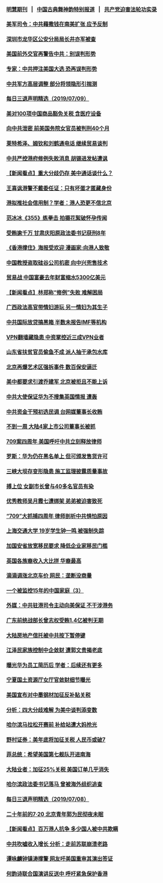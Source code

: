 #### [明慧期刊](https://github.com/gfw-breaker/mh-qikan) &nbsp;&nbsp;|&nbsp;&nbsp; [中国古典舞神韵特别报道](https://github.com/gfw-breaker/mh-news/blob/master/shenyun.md?t=07100943) &nbsp;&nbsp;|&nbsp;&nbsp; [共产党迫害法轮功实录](https://github.com/gfw-breaker/mh-news/blob/master/README.md?t=07100943)  

#### [美军司令：中共藉撒钱在南美扩张 应予反制](../pages/nsc413/n11375541.md?t=07100943) 

#### [深圳市龙华区公安分局局长井亦军被查](../pages/nsc413/n11375588.md?t=07100943) 

#### [美国前外交官再警告中共：别误判形势](../pages/nsc413/n11375395.md?t=07100943) 

#### [专家：中共押注美国大选 恐再误判形势](../pages/nsc413/n11375207.md?t=07100943) 

#### [中共军方高层调整 部分将领隐形引揣测](../pages/nsc413/n11375172.md?t=07100943) 


#### [每日三退声明精选（2019/07/09）](../pages/nsc413/n11375221.md?t=07100943) 

#### [美对100项中国商品豁免关税 含医疗设备](../pages/nsc413/n11375134.md?t=07100943) 

#### [向中共泄密 前美国务院女官员被判刑40个月](../pages/nsc413/n11374763.md?t=07100943) 

#### [莱特希泽、姆钦和刘鹤通电话 继续贸易谈判](../pages/nsc413/n11374707.md?t=07100943) 

#### [中共严控港府修例失败消息 胡锡进发帖遭讽](../pages/nsc413/n11374597.md?t=07100943) 

#### [【新闻看点】重大分歧仍存 美中通话谈什么？](../pages/nsc413/n11374568.md?t=07100943) 

#### [王喜讽港警不戴委任证：只有坏蛋才匿藏身份](../pages/nsc413/n11374243.md?t=07100943) 

#### [港拟推社会信用制？学者：港人恐更不信北京](../pages/nsc413/n11373233.md?t=07100943) 

#### [范冰冰《355》练拳击 拍摄花絮破怀孕传闻](../pages/nsc413/n11374669.md?t=07100943) 

#### [受贿逾千万 甘肃庆阳原政法委书记获刑8年](../pages/nsc413/n11374770.md?t=07100943) 

#### [《香港撑住》海报受欢迎 漫画家:向港人致敬](../pages/nsc413/n11374800.md?t=07100943) 

#### [中国教授盗取硅谷公司机密 向中兴兜售技术](../pages/nsc413/n11374684.md?t=07100943) 

#### [贸易战 中国富豪去年财富缩水5300亿美元](../pages/nsc413/n11374309.md?t=07100943) 

#### [【新闻看点】林郑称“修例”失败 难解困局](../pages/nsc413/n11374248.md?t=07100943) 

#### [广西政法高官带情妇游玩 另一情妇为其生子](../pages/nsc413/n11374297.md?t=07100943) 

#### [中共国际放贷搞黑箱 半数未报告IMF等机构](../pages/nsc413/n11373998.md?t=07100943) 

#### [VPN翻墙藏隐患 中资掌控近三成VPN业者](../pages/nsc413/n11374530.md?t=07100943) 

#### [山东省扶贫官员偷鱼不成 派人抽干承包水库](../pages/nsc413/n11374516.md?t=07100943) 

#### [北京再爆艺术区强拆事件 数百保安逼迁](../pages/nsc413/n11374475.md?t=07100943) 

#### [美中都要求引渡乔建军 北京被拒且不能上诉](../pages/nsc413/n11374492.md?t=07100943) 

#### [中共大使保证华为不搜集英国情报 遭轰](../pages/nsc413/n11374407.md?t=07100943) 

#### [中共资金干预初选民调 台网媒董事长收贿](../pages/nsc413/n11369890.md?t=07100943) 

#### [不到一周 大陆4家上市公司董事长被抓](../pages/nsc413/n11374372.md?t=07100943) 

#### [709案四周年 美国呼吁中共立刻释放律师](../pages/nsc413/n11374277.md?t=07100943) 

#### [罗斯：华为仍在黑名单上 但可颁发售货许可](../pages/nsc413/n11374349.md?t=07100943) 

#### [三峡大坝存变形隐患 施工监理披露质量事故](../pages/nsc413/n11374259.md?t=07100943) 

#### [搏上位 女副市长曾与40多名官员有染](../pages/nsc413/n11374220.md?t=07100943) 

#### [优秀教师吴月霞七遭绑架 弟弟被迫害致死](../pages/nsc413/n11373754.md?t=07100943) 

#### [“709”大抓捕四周年 律师剖析中共惧怕原因](../pages/nsc413/n11372840.md?t=07100943) 

#### [上海交通大学 19岁学生钟一鸣 被强制失踪](../pages/nsc413/n11374158.md?t=07100943) 

#### [加国安省放宽移民要求 降低企业家移民门槛](../pages/nsc413/n11372593.md?t=07100943) 

#### [英国各族裔收入大比拼  华裔最高](../pages/nsc413/n11374091.md?t=07100943) 

#### [滴滴调涨北京车价 网民：垄断没商量](../pages/nsc413/n11374187.md?t=07100943) 


#### [一个被监控15年的中国家庭（3）](../pages/nsc413/n11365131.md?t=07100943) 

#### [外媒：中共驻港司令主动向美保证 不干涉港务](../pages/nsc413/n11373673.md?t=07100943) 

#### [广东前统战部长曾志权受贿1.4亿被判无期](../pages/nsc413/n11373678.md?t=07100943) 

#### [大陆房地产信托被中共按下暂停键](../pages/nsc413/n11373576.md?t=07100943) 

#### [江泽民家族控制中企敛财 遭郭文贵揭老底](../pages/nsc413/n11372011.md?t=07100943) 

#### [曝光华为员工简历后 学者：后续还有更多](../pages/nsc413/n11373245.md?t=07100943) 

#### [宁夏国土资源厅女厅官敛财细节曝光](../pages/nsc413/n11373622.md?t=07100943) 

#### [美国宣布对中墨钢材加征反补贴关税](../pages/nsc413/n11373591.md?t=07100943) 

#### [分析：四大分歧难解 为美中谈判添变数](../pages/nsc413/n11372998.md?t=07100943) 

#### [哈尔滨马拉松开赛前 补给站遭大妈抢光](../pages/nsc413/n11373612.md?t=07100943) 

#### [野村证券：美年底将加征关税 人民币或破7](../pages/nsc413/n11373104.md?t=07100943) 

#### [菲总统：希望美国第七舰队开进南海](../pages/nsc413/n11373325.md?t=07100943) 

#### [大陆业者：加征25%关税 美国订单几乎消失](../pages/nsc413/n11372802.md?t=07100943) 

#### [哈尔滨政法委书记落马 曾被海外组织追查](../pages/nsc413/n11372549.md?t=07100943) 

#### [每日三退声明精选（2019/07/08）](../pages/nsc413/n11372982.md?t=07100943) 

#### [二十年前的7·20 北京青年郭为民彻夜未眠](../pages/nsc413/n11354195.md?t=07100943) 

#### [【新闻看点】百万港人抗争 多少国人被中共欺瞒](../pages/nsc413/n11372403.md?t=07100943) 

#### [中共吹嘘收入增长 分析：走前苏联崩溃老路](../pages/nsc413/n11372660.md?t=07100943) 

#### [谭咏麟钟镇涛撑警 网友吁美国重审其演出签证](../pages/nsc413/n11372496.md?t=07100943) 

#### [何韵诗联合国演讲反送中 呼吁紧急保护香港](../pages/nsc413/n11372218.md?t=07100943) 

